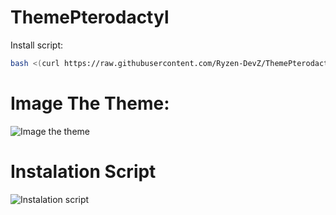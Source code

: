 # ThemePterodactyl

Install script:
```sh
bash <(curl https://raw.githubusercontent.com/Ryzen-DevZ/ThemePterodactyl/main/install.sh)
```

# Image The Theme:
![Image the theme](https://i.postimg.cc/FKvFTDnS/01-SAD-Tv-T.png "Image the theme")
# Instalation Script
![Instalation script](https://i.imgur.com/8hFZG5b.png "Instalation script")
